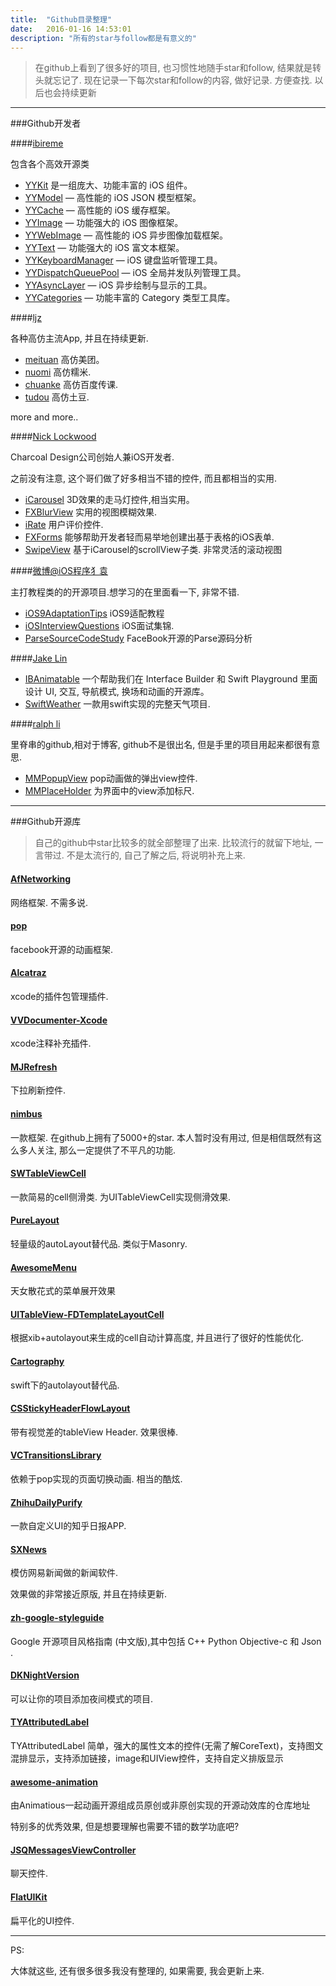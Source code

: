 ```yaml
---
title:  "Github目录整理"
date:   2016-01-16 14:53:01
description: "所有的star与follow都是有意义的"
---
```


>在github上看到了很多好的项目, 也习惯性地随手star和follow, 结果就是转头就忘记了. 现在记录一下每次star和follow的内容, 做好记录. 方便查找. 以后也会持续更新

---

###Github开发者


####[ibireme](https://github.com/ibireme)


包含各个高效开源类

* [YYKit](https://github.com/ibireme/YYKit) 是一组庞大、功能丰富的 iOS 组件。
* [YYModel](https://github.com/ibireme/YYModel) — 高性能的 iOS JSON 模型框架。
* [YYCache](https://github.com/ibireme/YYCache) — 高性能的 iOS 缓存框架。
* [YYImage](https://github.com/ibireme/YYImage) — 功能强大的 iOS 图像框架。
* [YYWebImage](https://github.com/ibireme/YYWebImage) — 高性能的 iOS 异步图像加载框架。
* [YYText](https://github.com/ibireme/YYText) — 功能强大的 iOS 富文本框架。
* [YYKeyboardManager](https://github.com/ibireme/YYKeyboardManager) — iOS 键盘监听管理工具。
* [YYDispatchQueuePool](https://github.com/ibireme/YYDispatchQueuePool) — iOS 全局并发队列管理工具。
* [YYAsyncLayer](https://github.com/ibireme/YYAsyncLayer) — iOS 异步绘制与显示的工具。
* [YYCategories](https://github.com/ibireme/YYCategories) — 功能丰富的 Category 类型工具库。


####[ljz](https://github.com/lookingstars)

各种高仿主流App, 并且在持续更新.

* [meituan](https://github.com/lookingstars/meituan) 高仿美团。
* [nuomi](https://github.com/lookingstars/nuomi) 高仿糯米.
* [chuanke](https://github.com/lookingstars/chuanke) 高仿百度传课.
* [tudou](https://github.com/lookingstars/tudou) 高仿土豆.

more and more..


####[Nick Lockwood](https://github.com/nicklockwood)

Charcoal Design公司创始人兼iOS开发者.

之前没有注意, 这个哥们做了好多相当不错的控件, 而且都相当的实用.

* [iCarousel](https://github.com/nicklockwood/iCarousel) 3D效果的走马灯控件,相当实用。
* [FXBlurView](https://github.com/nicklockwood/FXBlurView) 实用的视图模糊效果.
* [iRate](https://github.com/nicklockwood/iRate) 用户评价控件.
* [FXForms](https://github.com/nicklockwood/FXForms) 能够帮助开发者轻而易举地创建出基于表格的iOS表单.
* [SwipeView](https://github.com/nicklockwood/SwipeView) 基于iCarousel的scrollView子类. 非常灵活的滚动视图


####[微博@iOS程序犭袁](https://github.com/ChenYilong)

主打教程类的的开源项目.想学习的在里面看一下, 非常不错.

* [iOS9AdaptationTips](https://github.com/ChenYilong/iOS9AdaptationTips) iOS9适配教程
* [iOSInterviewQuestions](https://github.com/ChenYilong/iOSInterviewQuestions) iOS面试集锦.
* [ParseSourceCodeStudy](https://github.com/ChenYilong/ParseSourceCodeStudy) FaceBook开源的Parse源码分析 


####[Jake Lin](https://github.com/JakeLin)

* [IBAnimatable](https://github.com/JakeLin/IBAnimatable) 一个帮助我们在 Interface Builder 和 Swift Playground 里面设计 UI, 交互, 导航模式, 换场和动画的开源库。
* [SwiftWeather](https://github.com/ChenYilong/iOSInterviewQuestions) 一款用swift实现的完整天气项目.

####[ralph li](https://github.com/adad184)

里脊串的github,相对于博客, github不是很出名, 但是手里的项目用起来都很有意思.

* [MMPopupView](https://github.com/adad184/MMPopupView) pop动画做的弹出view控件. 
* [MMPlaceHolder](https://github.com/adad184/MMPlaceHolder) 为界面中的view添加标尺.


---

###Github开源库

>自己的github中star比较多的就全部整理了出来. 比较流行的就留下地址, 一言带过. 不是太流行的, 自己了解之后, 将说明补充上来.


#### [AfNetworking](https://github.com/AFNetworking/AFNetworking)

网络框架. 不需多说.


#### [pop](https://github.com/facebook/pop)

facebook开源的动画框架.


#### [Alcatraz](https://github.com/alcatraz/Alcatraz)

xcode的插件包管理插件.


#### [VVDocumenter-Xcode](https://github.com/onevcat/VVDocumenter-Xcode)

xcode注释补充插件.

#### [MJRefresh](https://github.com/CoderMJLee/MJRefresh)

下拉刷新控件.


#### [nimbus](https://github.com/jverkoey/nimbus)

一款框架. 在github上拥有了5000+的star. 本人暂时没有用过, 但是相信既然有这么多人关注, 那么一定提供了不平凡的功能.


#### [SWTableViewCell](https://github.com/CEWendel/SWTableViewCell)

一款简易的cell侧滑类. 为UITableViewCell实现侧滑效果.


#### [PureLayout](https://github.com/PureLayout/PureLayout)

轻量级的autoLayout替代品. 类似于Masonry.


#### [AwesomeMenu](https://github.com/levey/AwesomeMenu)

天女散花式的菜单展开效果


#### [UITableView-FDTemplateLayoutCell](https://github.com/forkingdog/UITableView-FDTemplateLayoutCell)

根据xib+autolayout来生成的cell自动计算高度, 并且进行了很好的性能优化.


#### [Cartography](https://github.com/robb/Cartography)

swift下的autolayout替代品.


#### [CSStickyHeaderFlowLayout](https://github.com/jamztang/CSStickyHeaderFlowLayout)

带有视觉差的tableView Header. 效果很棒. 


#### [VCTransitionsLibrary](https://github.com/ColinEberhardt/VCTransitionsLibrary)

依赖于pop实现的页面切换动画. 相当的酷炫.


#### [ZhihuDailyPurify](https://github.com/izzyleung/ZhihuDailyPurify)

一款自定义UI的知乎日报APP.


#### [SXNews](https://github.com/dsxNiubility/SXNews)

模仿网易新闻做的新闻软件.

效果做的非常接近原版, 并且在持续更新.


#### [zh-google-styleguide](https://github.com/zh-google-styleguide/zh-google-styleguide)

Google 开源项目风格指南 (中文版),其中包括 C++ Python Objective-c 和 Json .


#### [DKNightVersion](https://github.com/Draveness/DKNightVersion)

可以让你的项目添加夜间模式的项目.


#### [TYAttributedLabel](https://github.com/12207480/TYAttributedLabel)

TYAttributedLabel 简单，强大的属性文本的控件(无需了解CoreText)，支持图文混排显示，支持添加链接，image和UIView控件，支持自定义排版显示


#### [awesome-animation](https://github.com/Animatious/awesome-animation)

由Animatious一起动画开源组成员原创或非原创实现的开源动效库的仓库地址

特别多的优秀效果, 但是想要理解也需要不错的数学功底吧?


#### [JSQMessagesViewController](https://github.com/jessesquires/JSQMessagesViewController)

聊天控件.


#### [FlatUIKit](https://github.com/Grouper/FlatUIKit)

扁平化的UI控件.


------
PS:

大体就这些, 还有很多很多我没有整理的, 如果需要, 我会更新上来.

